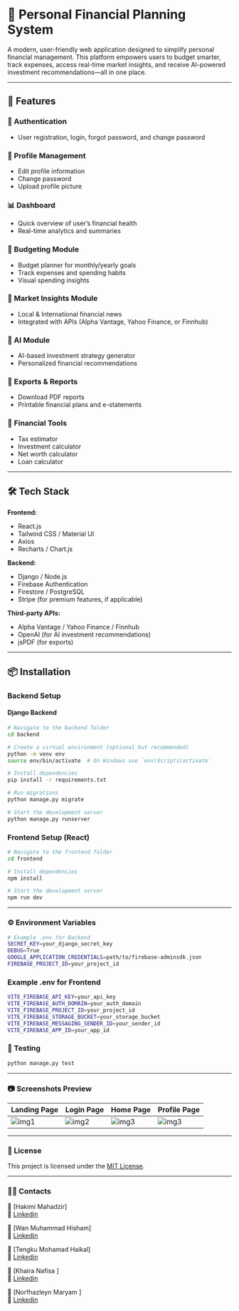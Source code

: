 # 💼 Personal Financial Planning System

A modern, user-friendly web application designed to simplify personal financial management. This platform empowers users to budget smarter, track expenses, access real-time market insights, and receive AI-powered investment recommendations—all in one place.

---

## 🚀 Features

### 🔐 Authentication
- User registration, login, forgot password, and change password

### 👤 Profile Management
- Edit profile information
- Change password
- Upload profile picture

### 📊 Dashboard
- Quick overview of user’s financial health
- Real-time analytics and summaries

### 💸 Budgeting Module
- Budget planner for monthly/yearly goals
- Track expenses and spending habits
- Visual spending insights

### 📰 Market Insights Module
- Local & International financial news
- Integrated with APIs (Alpha Vantage, Yahoo Finance, or Finnhub)

### 🤖 AI Module
- AI-based investment strategy generator
- Personalized financial recommendations

### 📁 Exports & Reports
- Download PDF reports
- Printable financial plans and e-statements

### 🧮 Financial Tools
- Tax estimator  
- Investment calculator  
- Net worth calculator  
- Loan calculator  

---

## 🛠️ Tech Stack

**Frontend:**
- React.js  
- Tailwind CSS / Material UI  
- Axios  
- Recharts / Chart.js

**Backend:**
- Django / Node.js  
- Firebase Authentication  
- Firestore / PostgreSQL  
- Stripe (for premium features, if applicable)

**Third-party APIs:**
- Alpha Vantage / Yahoo Finance / Finnhub  
- OpenAI (for AI investment recommendations)  
- jsPDF (for exports)

---

## 📦 Installation

### Backend Setup

#### Django Backend
```bash
# Navigate to the backend folder
cd backend

# Create a virtual environment (optional but recommended)
python -m venv env
source env/bin/activate  # On Windows use `env\Scripts\activate`

# Install dependencies
pip install -r requirements.txt

# Run migrations
python manage.py migrate

# Start the development server
python manage.py runserver
```

### Frontend Setup (React)
```bash
# Navigate to the frontend folder
cd frontend

# Install dependencies
npm install

# Start the development server
npm run dev
```

---

### ⚙️ Environment Variables
```bash
# Example .env for Backend
SECRET_KEY=your_django_secret_key
DEBUG=True
GOOGLE_APPLICATION_CREDENTIALS=path/to/firebase-adminsdk.json
FIREBASE_PROJECT_ID=your_project_id
```
### Example .env for Frontend
```bash
VITE_FIREBASE_API_KEY=your_api_key
VITE_FIREBASE_AUTH_DOMAIN=your_auth_domain
VITE_FIREBASE_PROJECT_ID=your_project_id
VITE_FIREBASE_STORAGE_BUCKET=your_storage_bucket
VITE_FIREBASE_MESSAGING_SENDER_ID=your_sender_id
VITE_FIREBASE_APP_ID=your_app_id
```
### 🧪 Testing
```bash
python manage.py test
```

---


### 📷 Screenshots Preview

| Landing Page | Login Page | Home Page | Profile Page |
|-----------------|-------------------|-------------|-------------|
| ![img1](./ss1.png) | ![img2](./ss2.png) | ![img3](./ss3.png) | ![img3](./ss3.png) |
---


### 📄 License

This project is licensed under the [MIT License](LICENSE).

---

### 👨‍💻 Contacts

📧 [Hakimi Mahadzir]  
🔗 [Linkedin](https://www.linkedin.com/in/hakimi-mahadzir-a16039295/)

📧 [Wan Muhammad Hisham]  
🔗 [Linkedin](https://www.linkedin.com/in/wmhisham/?originalSubdomain=my)

📧 [Tengku Mohamad Haikal]  
🔗 [Linkedin](https://www.linkedin.com/in/tengku-haikal-tengku-abdullah-651769291/)

📧 [Khaira Nafisa ]  
🔗 [Linkedin](https://www.linkedin.com/in/khaira-nafisa-7391aa228/?originalSubdomain=my)

📧 [Norfhazleyn Maryam ]  
🔗 [Linkedin]()


